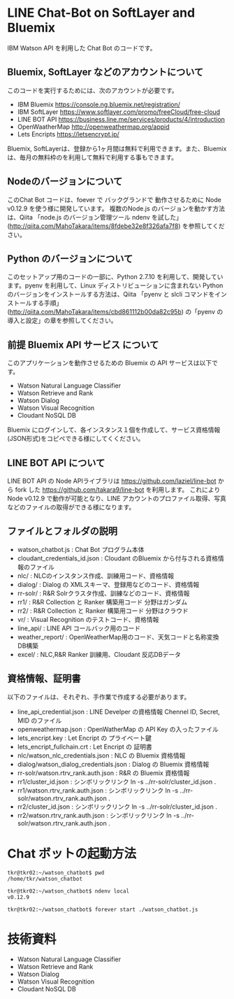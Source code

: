 # LINE Chat-Bot on SoftLayer and Bluemix

IBM Watson API を利用した Chat Bot のコードです。


## Bluemix, SoftLayer などのアカウントについて

このコードを実行するためには、次のアカウントが必要です。

- IBM Bluemix	  https://console.ng.bluemix.net/registration/	
- IBM SoftLayer	  https://www.softlayer.com/promo/freeCloud/free-cloud
- LINE BOT API    https://business.line.me/services/products/4/introduction
- OpenWaatherMap  http://openweathermap.org/appid
- Lets Encripts   https://letsencrypt.jp/

Bluemix, SoftLayerは、登録から1ヶ月間は無料で利用できます。また、Bluemixは、毎月の無料枠のを利用して無料で利用する事もできます。


## Nodeのバージョンについて

このChat Bot コードは、foever で バックグランドで 動作させるために Node v0.12.9 を使う様に開発しています。 複数のNode.js のバージョンを動かす方法は、Qiita 「node.js のバージョン管理ツール ndenv を試した」(http://qiita.com/MahoTakara/items/8fdebe32e8f326afa7f8) を参照してください。


## Python のバージョンについて

このセットアップ用のコードの一部に、Python 2.7.10 を利用して、開発しています。pyenv を利用して、Linux ディストリビューションに含まれない Python のバージョンをインストールする方法は、Qiita 「pyenv と slcli コマンドをインストールする手順」(http://qiita.com/MahoTakara/items/cbd861112b00da82c95b) の「pyenv の導入と設定」の章を参照してください。


## 前提 Bluemix API サービス について

このアプリケーションを動作させるための Bluemix の API サービスは以下です。

- Watson Natural Language Classifier
- Watson Retrieve and Rank
- Watson Dialog
- Watson Visual Recognition
- Cloudant NoSQL DB

Bluemix にログインして、各インスタンス１個を作成して、サービス資格情報(JSON形式)をコピペできる様にしてくください。 


## LINE BOT API について

LINE BOT API の Node APIライブラリは https://github.com/laziel/line-bot から fork した https://github.com/takara9/line-bot を利用します。 これにより Node v0.12.9 で動作が可能となり、LINE アカウントのプロファイル取得、写真などのファイルの取得ができる様になります。


## ファイルとフォルダの説明

- watson_chatbot.js : Chat Bot プログラム本体
- cloudant_credentials_id.json : Cloudant のBluemix から付与される資格情報のファイル
- nlc/ : NLCのインスタンス作成、訓練用コード、資格情報
- dialog/ : Dialog の XMLスキーマ、登録用などのコード、資格情報
- rr-solr/ : R&R Solrクラスタ作成、訓練などのコード、資格情報
- rr1/ : R&R Collection と Ranker 構築用コード 分野はガンダム
- rr2/ : R&R Collection と Ranker 構築用コード 分野はクラウド
- vr/ : Visual Recognition のテストコード、資格情報
- line_api/ : LINE API コールバック用のコード
- weather_report/ : OpenWeatherMap用のコード、天気コードと名称変換DB構築
- excel/ : NLC,R&R Ranker 訓練用、Cloudant 反応DBデータ


## 資格情報、証明書

以下のファイルは、それぞれ、手作業で作成する必要があります。

- line_api_credential.json : LINE Develper の資格情報 Chennel ID, Secret, MID のファイル
- openweathermap.json : OpenWatherMap の API Key の入ったファイル
- lets_encript.key : Let Encript の プライベート鍵
- lets_encript_fullchain.crt : Let Encript の 証明書
- nlc/watson_nlc_credentials.json : NLC の Bluemix 資格情報
- dialog/watson_dialog_credentials.json : Dialog の Bluemix 資格情報
- rr-solr/watson.rtrv_rank.auth.json : R&R の Bluemix 資格情報
- rr1/cluster_id.json : シンボリックリンク ln -s ../rr-solr/cluster_id.json .
- rr1/watson.rtrv_rank.auth.json : シンボリックリンク ln -s ../rr-solr/watson.rtrv_rank.auth.json .
- rr2/cluster_id.json : シンボリックリンク ln -s ../rr-solr/cluster_id.json .
- rr2/watson.rtrv_rank.auth.json : シンボリックリンク ln -s ../rr-solr/watson.rtrv_rank.auth.json .



# Chat ボットの起動方法



```
tkr@tkr02:~/watson_chatbot$ pwd
/home/tkr/watson_chatbot
```

```
tkr@tkr02:~/watson_chatbot$ ndenv local
v0.12.9
```

```
tkr@tkr02:~/watson_chatbot$ forever start ./watson_chatbot.js 
```



# 技術資料

- Watson Natural Language Classifier
- Watson Retrieve and Rank
- Watson Dialog
- Watson Visual Recognition
- Cloudant NoSQL DB
